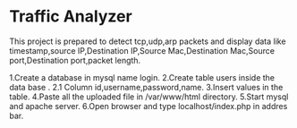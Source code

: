 # Traffic Analyzer
This project is prepared to detect tcp,udp,arp packets and display data like timestamp,source IP,Destination IP,Source Mac,Destination Mac,Source port,Destination port,packet length.

1.Create a database in mysql name login.
2.Create table users inside the data base .
  2.1 Column id,username,password,name.
3.Insert values in the table.
4.Paste all the uploaded file in /var/www/html directory.
5.Start mysql and apache server.
6.Open browser and type localhost/index.php in addres bar.
